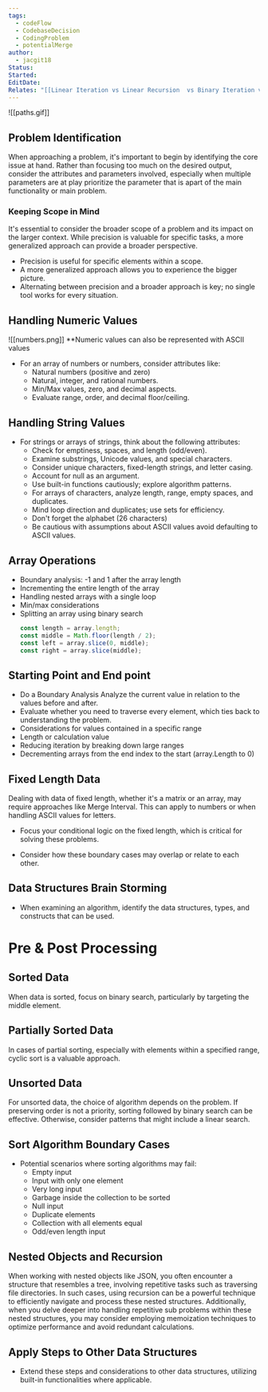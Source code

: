 ```yaml
---
tags:
  - codeFlow
  - CodebaseDecision
  - CodingProblem
  - potentialMerge
author:
  - jacgit18
Status: 
Started: 
EditDate: 
Relates: "[[Linear Iteration vs Linear Recursion  vs Binary Iteration vs Binary Recursion]]"
---
```

![[paths.gif]]
## Problem Identification

When approaching a problem, it's important to begin by identifying the core issue at hand. Rather than focusing too much on the desired output, consider the attributes and parameters involved, especially when multiple parameters are at play prioritize the parameter that is apart of the main functionality or main problem.

### Keeping Scope in Mind

It's essential to consider the broader scope of a problem and its impact on the larger context. While precision is valuable for specific tasks, a more generalized approach can provide a broader perspective.

- Precision is useful for specific elements within a scope.
- A more generalized approach allows you to experience the bigger picture.
- Alternating between precision and a broader approach is key; no single tool works for every situation.



## Handling Numeric Values
![[numbers.png]]
**Numeric values can also be represented with ASCII values
- For an array of numbers or numbers, consider attributes like:
  - Natural numbers (positive and zero)
  - Natural, integer, and rational numbers.
  - Min/Max values, zero, and decimal aspects.
  - Evaluate range, order, and decimal floor/ceiling.

## Handling String Values
- For strings or arrays of strings, think about the following attributes:
	- Check for emptiness, spaces, and length (odd/even).
	- Examine substrings, Unicode values, and special characters.
	- Consider unique characters, fixed-length strings, and letter casing.
	- Account for null as an argument.
	- Use built-in functions cautiously; explore algorithm patterns.
	- For arrays of characters, analyze length, range, empty spaces, and duplicates.
	- Mind loop direction and duplicates; use sets for efficiency.
	- Don't forget the alphabet (26 characters)
	- Be cautious with assumptions about ASCII values avoid defaulting to ASCII values.

## Array Operations
- Boundary analysis: -1 and 1 after the array length
- Incrementing the entire length of the array
- Handling nested arrays with a single loop
- Min/max considerations
- Splitting an array using binary search
  ```javascript
  const length = array.length;
  const middle = Math.floor(length / 2);
  const left = array.slice(0, middle);
  const right = array.slice(middle);
  ```

## Starting Point and End point
- Do a Boundary Analysis Analyze the current value in relation to the values before and after.
- Evaluate whether you need to traverse every element, which ties back to understanding the problem.
- Considerations for values contained in a specific range
- Length or calculation value
- Reducing iteration by breaking down large ranges
- Decrementing arrays from the end index to the start (array.Length to 0)

## Fixed Length Data

Dealing with data of fixed length, whether it's a matrix or an array, may require approaches like Merge Interval. This can apply to numbers or when handling ASCII values for letters.

- Focus your conditional logic on the fixed length, which is critical for solving these problems.

- Consider how these boundary cases may overlap or relate to each other.


## Data Structures Brain Storming
- When examining an algorithm, identify the data structures, types, and constructs that can be used.


# Pre & Post Processing
## Sorted Data

When data is sorted, focus on binary search, particularly by targeting the middle element.

## Partially Sorted Data

In cases of partial sorting, especially with elements within a specified range, cyclic sort is a valuable approach.

## Unsorted Data

For unsorted data, the choice of algorithm depends on the problem. If preserving order is not a priority, sorting followed by binary search can be effective. Otherwise, consider patterns that might include a linear search.


## Sort Algorithm Boundary Cases
- Potential scenarios where sorting algorithms may fail:
  - Empty input
  - Input with only one element
  - Very long input
  - Garbage inside the collection to be sorted
  - Null input
  - Duplicate elements
  - Collection with all elements equal
  - Odd/even length input


## Nested Objects and Recursion
When working with nested objects like JSON, you often encounter a structure that resembles a tree, involving repetitive tasks such as traversing file directories. In such cases, using recursion can be a powerful technique to efficiently navigate and process these nested structures. Additionally, when you delve deeper into handling repetitive sub problems within these nested structures, you may consider employing memoization techniques to optimize performance and avoid redundant calculations.



## Apply Steps to Other Data Structures

- Extend these steps and considerations to other data structures, utilizing built-in functionalities where applicable.


